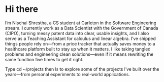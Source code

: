 



# Hi there

I’m Nischal Shrestha, a CS student at Carleton in the Software Engineering stream. I currently work as a Data Scientist with the Government of Canada (CIPO), turning messy patent data into clear, usable insights, and I also serve as a Teaching Assistant for calculus and linear algebra. I’ve shipped things people rely on—from a price tracker that actually saves money to a healthcare platform built to stay up when it matters. I like taking tangled problems and engineering clean solutions—even if it means rewriting the same function five times to get it right.

Type cd ~/projects then ls to explore some of the projects I’ve built over the years—from personal experiments to real-world applications.